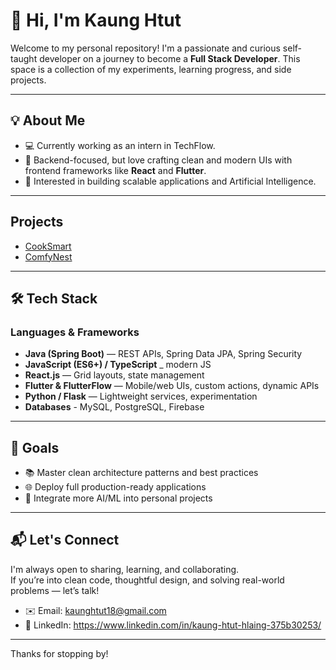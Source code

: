 # 👋 Hi, I'm Kaung Htut

Welcome to my personal repository! I'm a passionate and curious self-taught developer on a journey to become a **Full Stack Developer**. This space is a collection of my experiments, learning progress, and side projects.

---

## 💡 About Me

- 💻 Currently working as an intern in TechFlow.
- 🧰 Backend-focused, but love crafting clean and modern UIs with frontend frameworks like **React** and **Flutter**.
- 🧪 Interested in building scalable applications and Artificial Intelligence.

---

## Projects

- [CookSmart](https://github.com/KaungHtut18/CookSmart)
- [ComfyNest](https://github.com/KaungHtut18/ComfyNest)
  
---

## 🛠️ Tech Stack

### Languages & Frameworks
- **Java (Spring Boot)** — REST APIs, Spring Data JPA, Spring Security
- **JavaScript (ES6+) / TypeScript** _ modern JS
- **React.js** — Grid layouts, state management
- **Flutter & FlutterFlow** — Mobile/web UIs, custom actions, dynamic APIs
- **Python / Flask** — Lightweight services, experimentation
- **Databases** - MySQL, PostgreSQL, Firebase

---


## 🎯 Goals

- 📚 Master clean architecture patterns and best practices
- 🌐 Deploy full production-ready applications
- 🤖 Integrate more AI/ML into personal projects

---

## 📬 Let's Connect

I'm always open to sharing, learning, and collaborating.  
If you’re into clean code, thoughtful design, and solving real-world problems — let’s talk!

- ✉️ Email: kaunghtut18@gmail.com
- 💼 LinkedIn: https://www.linkedin.com/in/kaung-htut-hlaing-375b30253/

---

Thanks for stopping by!  

